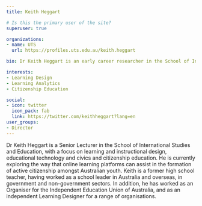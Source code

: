 ```yaml
---
title: Keith Heggart

# Is this the primary user of the site?
superuser: true

organizations:
- name: UTS
  url: https://profiles.uts.edu.au/keith.heggart

bio: Dr Keith Heggart is an early career researcher in the School of International Studies and Education, with a focus on learning and instructional design, educational technology and civics and citizenship education.

interests:
- Learning Design
- Learning Analytics
- Citizenship Education 

social:
- icon: twitter
  icon_pack: fab
  link: https://twitter.com/keithheggart?lang=en
user_groups: 
- Director
---
```


Dr Keith Heggart is a Senior Lecturer in the School of International Studies and Education, with a focus on learning and instructional design, educational technology and civics and citizenship education. He is currently exploring the way that online learning platforms can assist in the formation of active citizenship amongst Australian youth. Keith is a former high school teacher, having worked as a school leader in Australia and overseas, in government and non-government sectors. In addition, he has worked as an Organiser for the Independent Education Union of Australia, and as an independent Learning Designer for a range of organisations.
